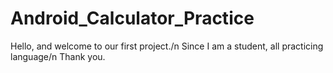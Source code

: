 # Android_Calculator_Practice

Hello, and welcome to our first project./n
Since I am a student, all practicing language/n 
Thank you.
